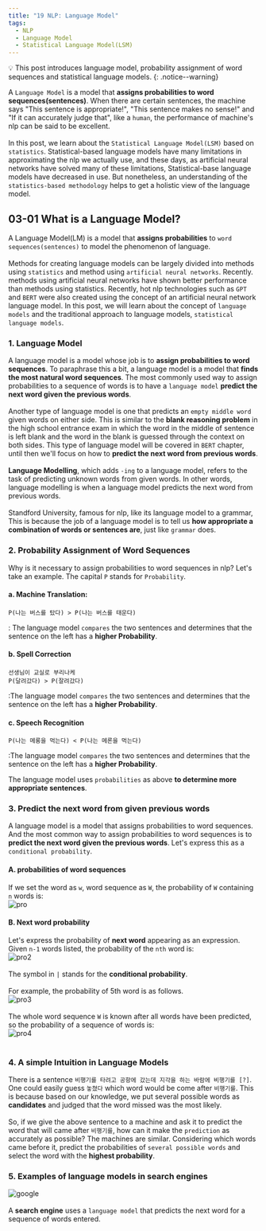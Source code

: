 ```yaml
---
title: "19 NLP: Language Model"
tags:
  - NLP
  - Language Model
  - Statistical Language Model(LSM)
---
```

💡 This post introduces language model, probability assignment of word sequences and statistical language models.
{: .notice--warning}

A `Language Model` is a model that **assigns probabilities to word sequences(sentences)**. When there are certain sentences, the machine says "This sentence is appropriate!", "This sentence makes no sense!" and "If it can accurately judge that", like a `human`, the performance of machine's nlp can be said to be excellent.
<br>
<br>
In this post, we learn about the `Statistical Language Model(LSM)` based on `statistics`. Statistical-based language models have many limitations in approximating the nlp we actually use, and these days, as artificial neural networks have solved many of these limitations, Statistical-base language models have decreased in use. But nonetheless, an understanding of the `statistics-based methodology` helps to get a holistic view of the language model.

## 03-01 What is a Language Model?
A Language Model(LM) is a model that **assigns probabilities** to `word sequences(sentences)` to model the phenomenon of language.
<br>
<br>
Methods for creating language models can be largely divided into methods using `statistics` and method using `artificial neural networks`. Recently. methods using artificial neural networks have shown better performance than methods using statistics. Recently, hot nlp technologies such as `GPT` and `BERT` were also created using the concept of an artificial neural network language model. In this post, we will learn about the concept of `language models` and the traditional approach to language models, `statistical language models`.

### 1. Language Model
A language model is a model whose job is to **assign probabilities to word sequences**. To paraphrase this a bit, a language model is a model that **finds the most natural word sequences**. The most commonly used way to assign probabilities to a sequence of words is to have a `language model` **predict the next word given the previous words**.
<br>
<br>
Another type of language model is one that predicts an `empty middle word` given words on either side. This is similar to the **blank reasoning problem** in the high school entrance exam in which the word in the middle of sentence is left blank and the word in the blank is guessed through the context on both sides. This type of language model will be covered in `BERT` chapter, until then we'll focus on how to **predict the next word from previous words**.
<br>
<br>
**Language Modelling**, which adds `-ing` to a language model, refers to the task of predicting unknown words from given words. In other words, language modelling is when a language model predicts the next word from previous words.
<br>
<br>
Standford University, famous for nlp, like its language model to a grammar, This is because the job of a language model is to tell us **how appropriate a combination of words or sentences are**, just like `grammar` does.

### 2. Probability Assignment of Word Sequences
Why is it necessary to assign probabilities to word sequences in nlp? Let's take an example. The capital `P` stands for `Probability`.

#### a. Machine Translation:
```
P(나는 버스를 탔다) > P(나는 버스를 태운다)
```
: The language model `compares` the two sentences and determines that the sentence on the left has a **higher Probability**.

#### b. Spell Correction
```
선생님이 교실로 부리나케
P(달려갔다) > P(잘려갔다)
```
:The language model `compares` the two sentences and determines that the sentence on the left has a **higher Probability**.

#### c. Speech Recognition
```
P(나는 메롱을 먹는다) < P(나는 메론을 먹는다)
```
:The language model `compares` the two sentences and determines that the sentence on the left has a **higher Probability**.

The language model uses `probabilities` as above **to determine more appropriate sentences**.

### 3. Predict the next word from given previous words
A language model is a model that assigns probabilities to word sequences. And the most common way to assign probabilities to word sequences is to **predict the next word given the previous words**. Let's express this as a `conditional probability`.

#### A. probabilities of word sequences
If we set the word as `w`, word sequence as `W`, the probability of `W` containing `n` words is:
<br>
![pro](https://user-images.githubusercontent.com/40441643/211271998-173d505b-cf8e-4d59-9cc2-c270bb1918d2.PNG)

#### B. Next word probability
Let's express the probability of **next word** appearing as an expression. Given `n-1` words listed, the probability of the `nth` word is:
<br>
![pro2](https://user-images.githubusercontent.com/40441643/211275134-4d0a142f-ea97-4872-aed1-e25fcd12eaa3.PNG)
<br>
<br>
The symbol in `|` stands for the **conditional probability**.
<br>
<br>
For example, the probability of 5th word is as follows.
<br>
![pro3](https://user-images.githubusercontent.com/40441643/211275460-54f53b1f-6cdf-4cfe-b375-0655932b9b49.PNG)
<br>
<br>
The whole word sequence `W` is known after all words have been predicted, so the probability of a sequence of words is:
<br>
![pro4](https://user-images.githubusercontent.com/40441643/211276195-05f5a283-020e-4aae-b44f-c323ddf3dfb1.PNG)
<br>
<br>
### 4. A simple Intuition in Language Models
There is a sentence `비행기를 타려고 공항에 갔는데 지각을 하는 바람에 비행기를 [?]`. One could easily guess `놓쳤다` which word would be come after `비행기를`. This is because based on our knowledge, we put several possible words as **candidates** and judged that the word missed was the most likely.
<br>
<br>
So, if we give the above sentence to a machine and ask it to predict the word that will came after `비행기를`, how can it make the `prediction` as accurately as possible? The machines are similar. Considering which words came before it, predict the probabilities of `several possible words` and select the word with the **highest probability**.

### 5. Examples of language models in search engines
![google](https://user-images.githubusercontent.com/40441643/211278117-fd1eded5-d96a-4223-9c60-e5b5e8bb24b0.PNG)
<br>
<br>
A **search engine** uses a `language model` that predicts the next word for a sequence of words entered.
